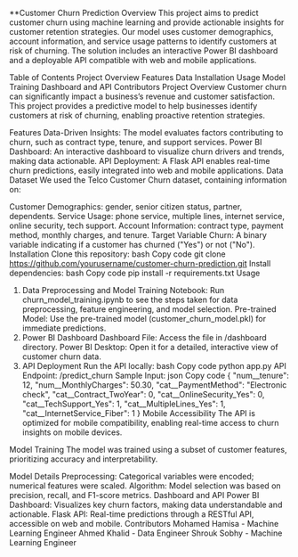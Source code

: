 
**Customer Churn Prediction
Overview
This project aims to predict customer churn using machine learning and provide actionable insights for customer retention strategies.
Our model uses customer demographics, account information, and service usage patterns to identify customers at risk of churning. The solution includes an interactive Power BI dashboard and a deployable API compatible with web and mobile applications.

Table of Contents
Project Overview
Features
Data
Installation
Usage
Model Training
Dashboard and API
Contributors
Project Overview
Customer churn can significantly impact a business’s revenue and customer satisfaction. This project provides a predictive model to help businesses identify customers at risk of churning, enabling proactive retention strategies.

Features
Data-Driven Insights: The model evaluates factors contributing to churn, such as contract type, tenure, and support services.
Power BI Dashboard: An interactive dashboard to visualize churn drivers and trends, making data actionable.
API Deployment: A Flask API enables real-time churn predictions, easily integrated into web and mobile applications.
Data
Dataset
We used the Telco Customer Churn dataset, containing information on:

Customer Demographics: gender, senior citizen status, partner, dependents.
Service Usage: phone service, multiple lines, internet service, online security, tech support.
Account Information: contract type, payment method, monthly charges, and tenure.
Target Variable
Churn: A binary variable indicating if a customer has churned ("Yes") or not ("No").
Installation
Clone this repository:
bash
Copy code
git clone https://github.com/yourusername/customer-churn-prediction.git
Install dependencies:
bash
Copy code
pip install -r requirements.txt
Usage
1. Data Preprocessing and Model Training
Notebook: Run churn_model_training.ipynb to see the steps taken for data preprocessing, feature engineering, and model selection.
Pre-trained Model: Use the pre-trained model (customer_churn_model.pkl) for immediate predictions.
2. Power BI Dashboard
Dashboard File: Access the file in /dashboard directory.
Power BI Desktop: Open it for a detailed, interactive view of customer churn data.
3. API Deployment
Run the API locally:
bash
Copy code
python app.py
API Endpoint: /predict_churn
Sample Input:
json
Copy code
{
    "num__tenure": 12,
    "num__MonthlyCharges": 50.30,
    "cat__PaymentMethod": "Electronic check",
    "cat__Contract_TwoYear": 0,
    "cat__OnlineSecurity_Yes": 0,
    "cat__TechSupport_Yes": 1,
    "cat__MultipleLines_Yes": 1,
    "cat__InternetService_Fiber": 1
}
Mobile Accessibility
The API is optimized for mobile compatibility, enabling real-time access to churn insights on mobile devices.

Model Training
The model was trained using a subset of customer features, prioritizing accuracy and interpretability.

Model Details
Preprocessing: Categorical variables were encoded; numerical features were scaled.
Algorithm: Model selection was based on precision, recall, and F1-score metrics.
Dashboard and API
Power BI Dashboard: Visualizes key churn factors, making data understandable and actionable.
Flask API: Real-time predictions through a RESTful API, accessible on web and mobile.
Contributors
Mohamed Hamisa - Machine Learning Engineer
Ahmed Khalid - Data Engineer
Shrouk Sobhy - Machine Learning Engineer
